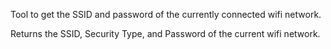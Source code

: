 Tool to get the SSID and password of the currently connected wifi network.

Returns the SSID, Security Type, and Password of the current wifi network.

